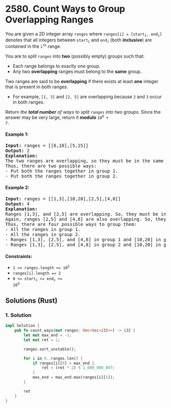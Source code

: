 # 2580. Count Ways to Group Overlapping Ranges
You are given a 2D integer array `ranges` where <code>ranges[i] = [start<sub>i</sub>, end<sub>i</sub>]</code> denotes that all integers between <code>start<sub>i</sub></code> and <code>end<sub>i</sub></code> (both **inclusive**) are contained in the <code>i<sup>th</sup></code> range.

You are to split `ranges` into **two** (possibly empty) groups such that:
* Each range belongs to exactly one group.
* Any two **overlapping** ranges must belong to the **same** group.

Two ranges are said to be **overlapping** if there exists at least **one** integer that is present in both ranges.

* For example, `[1, 3]` and `[2, 5]` are overlapping because `2` and `3` occur in both ranges.

Return *the **total number** of ways to split* `ranges` *into two groups*. Since the answer may be very large, return it **modulo** <code>10<sup>9</sup> + 7</code>.

#### Example 1:
<pre>
<strong>Input:</strong> ranges = [[6,10],[5,15]]
<strong>Output:</strong> 2
<strong>Explanation:</strong>
The two ranges are overlapping, so they must be in the same group.
Thus, there are two possible ways:
- Put both the ranges together in group 1.
- Put both the ranges together in group 2.
</pre>

#### Example 2:
<pre>
<strong>Input:</strong> ranges = [[1,3],[10,20],[2,5],[4,8]]
<strong>Output:</strong> 4
<strong>Explanation:</strong>
Ranges [1,3], and [2,5] are overlapping. So, they must be in the same group.
Again, ranges [2,5] and [4,8] are also overlapping. So, they must also be in the same group.
Thus, there are four possible ways to group them:
- All the ranges in group 1.
- All the ranges in group 2.
- Ranges [1,3], [2,5], and [4,8] in group 1 and [10,20] in group 2.
- Ranges [1,3], [2,5], and [4,8] in group 2 and [10,20] in group 1.
</pre>

#### Constraints:
* <code>1 <= ranges.length <= 10<sup>5</sup></code>
* `ranges[i].length == 2`
* <code>0 <= start<sub>i</sub> <= end<sub>i</sub> <= 10<sup>9</sup></code>

## Solutions (Rust)

### 1. Solution
```Rust
impl Solution {
    pub fn count_ways(mut ranges: Vec<Vec<i32>>) -> i32 {
        let mut max_end = -1;
        let mut ret = 1;

        ranges.sort_unstable();

        for i in 0..ranges.len() {
            if ranges[i][0] > max_end {
                ret = (ret * 2) % 1_000_000_007;
            }
            max_end = max_end.max(ranges[i][1]);
        }

        ret
    }
}
```
